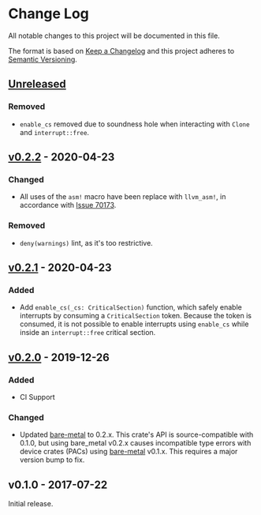 # Change Log

All notable changes to this project will be documented in this file.

The format is based on [Keep a Changelog](http://keepachangelog.com/)
and this project adheres to [Semantic Versioning](http://semver.org/).

## [Unreleased]

### Removed
- `enable_cs` removed due to soundness hole when interacting with `Clone` and
  `interrupt::free`.

## [v0.2.2] - 2020-04-23

### Changed
- All uses of the `asm!` macro have been replace with `llvm_asm!`, in
accordance with [Issue 70173](https://github.com/rust-lang/rust/issues/70173).

### Removed
- `deny(warnings)` lint, as it's too restrictive.

## [v0.2.1] - 2020-04-23

### Added
- Add `enable_cs(_cs: CriticalSection)` function, which safely enable
interrupts by consuming a `CriticalSection` token. Because the token is
consumed, it is not possible to enable interrupts using `enable_cs` while
inside an `interrupt::free` critical section.

## [v0.2.0] - 2019-12-26

### Added
- CI Support

### Changed
- Updated [bare-metal] to 0.2.x. This crate's API is source-compatible with
0.1.0, but using bare_metal v0.2.x causes incompatible type errors with device
crates (PACs) using [bare-metal] v0.1.x. This requires a major version bump to
fix.

## v0.1.0 - 2017-07-22

Initial release.

[bare-metal]: https://github.com/japaric/bare-metal

[Unreleased]: https://github.com/rust-embedded/msp430/compare/v0.2.2...HEAD
[v0.2.2]: https://github.com/rust-embedded/msp430/compare/v0.2.1...v0.2.2
[v0.2.1]: https://github.com/rust-embedded/msp430/compare/v0.2.0...v0.2.1
[v0.2.0]: https://github.com/rust-embedded/msp430/compare/v0.1.0...v0.2.0
